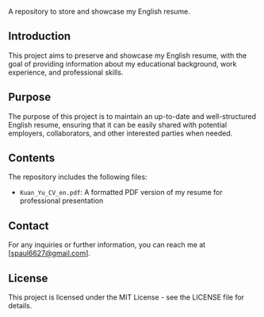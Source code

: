 A repository to store and showcase my English resume.
## Introduction
This project aims to preserve and showcase my English resume, with the goal of providing information about my educational background, work experience, and professional skills.

## Purpose
The purpose of this project is to maintain an up-to-date and well-structured English resume, ensuring that it can be easily shared with potential employers, collaborators, and other interested parties when needed.

## Contents
The repository includes the following files:
- `Kuan_Yu_CV_en.pdf`: A formatted PDF version of my resume for professional presentation

## Contact
For any inquiries or further information, you can reach me at [spaul6627@gmail.com].

## License
This project is licensed under the MIT License - see the LICENSE file for details.
